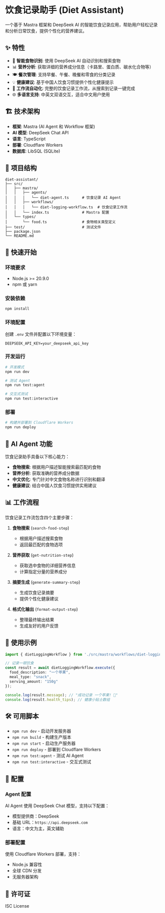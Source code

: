 # 饮食记录助手 (Diet Assistant)

一个基于 Mastra 框架和 DeepSeek AI 的智能饮食记录应用，帮助用户轻松记录和分析日常饮食，提供个性化的营养建议。

## ✨ 特性

- 🤖 **智能食物识别**: 使用 DeepSeek AI 自动识别和搜索食物
- 📊 **营养分析**: 获取详细的营养成分信息（卡路里、蛋白质、碳水化合物等）
- 🍽️ **餐次管理**: 支持早餐、午餐、晚餐和零食的分类记录
- 💡 **健康建议**: 基于中国人饮食习惯提供个性化健康提示
- 🔄 **工作流自动化**: 完整的饮食记录工作流，从搜索到记录一键完成
- 🌐 **多语言支持**: 中英文双语交互，适合中文用户使用

## 🏗️ 技术架构

- **框架**: Mastra (AI Agent 和 Workflow 框架)
- **AI 模型**: DeepSeek Chat API
- **语言**: TypeScript
- **部署**: Cloudflare Workers
- **数据库**: LibSQL (SQLite)

## 📁 项目结构

```
diet-assistant/
├── src/
│   ├── mastra/
│   │   ├── agents/
│   │   │   └── diet-agent.ts      # 饮食记录 AI Agent
│   │   ├── workflows/
│   │   │   └── diet-logging-workflow.ts  # 饮食记录工作流
│   │   └── index.ts               # Mastra 配置
│   └── types/
│       └── food.ts                # 食物相关类型定义
├── test/                          # 测试文件
├── package.json
└── README.md
```

## 🚀 快速开始

### 环境要求

- Node.js >= 20.9.0
- npm 或 yarn

### 安装依赖

```bash
npm install
```

### 环境配置

创建 `.env` 文件并配置以下环境变量：

```env
DEEPSEEK_API_KEY=your_deepseek_api_key
```

### 开发运行

```bash
# 开发模式
npm run dev

# 测试 Agent
npm run test:agent

# 交互式测试
npm run test:interactive
```

### 部署

```bash
# 构建并部署到 Cloudflare Workers
npm run deploy
```

## 🤖 AI Agent 功能

饮食记录助手具备以下核心能力：

- **食物搜索**: 根据用户描述智能搜索最匹配的食物
- **营养分析**: 获取准确的营养成分数据
- **中文优化**: 专门针对中文食物名称进行识别和翻译
- **健康建议**: 结合中国人饮食习惯提供实用建议

## 📊 工作流程

饮食记录工作流包含四个主要步骤：

1. **食物搜索** (`search-food-step`)
   - 根据用户描述搜索食物
   - 返回最匹配的食物选项

2. **营养获取** (`get-nutrition-step`) 
   - 获取选中食物的详细营养信息
   - 计算指定分量的营养成分

3. **摘要生成** (`generate-summary-step`)
   - 生成饮食记录摘要
   - 提供个性化健康建议

4. **格式化输出** (`format-output-step`)
   - 整理最终输出结果
   - 生成友好的用户反馈

## 📝 使用示例

```typescript
import { dietLoggingWorkflow } from './src/mastra/workflows/diet-logging-workflow';

// 记录一顿饮食
const result = await dietLoggingWorkflow.execute({
  food_description: "一个苹果",
  meal_type: "snack",
  serving_amount: "150g"
});

console.log(result.message); // "成功记录 一个苹果! 🎉"
console.log(result.health_tips); // 健康小贴士数组
```

## 🛠️ 可用脚本

- `npm run dev` - 启动开发服务器
- `npm run build` - 构建生产版本
- `npm run start` - 启动生产服务器
- `npm run deploy` - 部署到 Cloudflare Workers
- `npm run test:agent` - 测试 AI Agent
- `npm run test:interactive` - 交互式测试

## 🔧 配置

### Agent 配置

AI Agent 使用 DeepSeek Chat 模型，支持以下配置：

- 模型提供商：DeepSeek
- 基础 URL：`https://api.deepseek.com`
- 语言：中文为主，英文辅助

### 部署配置

使用 Cloudflare Workers 部署，支持：

- Node.js 兼容性
- 全球 CDN 分发
- 无服务器架构


## 📄 许可证

ISC License
